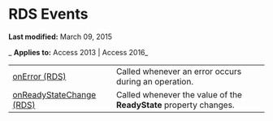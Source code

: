 
# RDS Events

 **Last modified:** March 09, 2015

 _ **Applies to:** Access 2013 | Access 2016_

|||
|:-----|:-----|
|[onError (RDS)](e26a3f7f-0f00-919a-65ad-bf39ffb83e92.md)|Called whenever an error occurs during an operation.|
|[onReadyStateChange (RDS)](88102ee5-cca9-8ccb-5aca-55cda71abc4d.md)|Called whenever the value of the  **ReadyState** property changes.|

